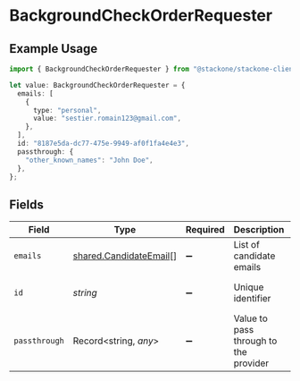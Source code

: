 # BackgroundCheckOrderRequester

## Example Usage

```typescript
import { BackgroundCheckOrderRequester } from "@stackone/stackone-client-ts/sdk/models/shared";

let value: BackgroundCheckOrderRequester = {
  emails: [
    {
      type: "personal",
      value: "sestier.romain123@gmail.com",
    },
  ],
  id: "8187e5da-dc77-475e-9949-af0f1fa4e4e3",
  passthrough: {
    "other_known_names": "John Doe",
  },
};
```

## Fields

| Field                                                                   | Type                                                                    | Required                                                                | Description                                                             | Example                                                                 |
| ----------------------------------------------------------------------- | ----------------------------------------------------------------------- | ----------------------------------------------------------------------- | ----------------------------------------------------------------------- | ----------------------------------------------------------------------- |
| `emails`                                                                | [shared.CandidateEmail](../../../sdk/models/shared/candidateemail.md)[] | :heavy_minus_sign:                                                      | List of candidate emails                                                |                                                                         |
| `id`                                                                    | *string*                                                                | :heavy_minus_sign:                                                      | Unique identifier                                                       | 8187e5da-dc77-475e-9949-af0f1fa4e4e3                                    |
| `passthrough`                                                           | Record<string, *any*>                                                   | :heavy_minus_sign:                                                      | Value to pass through to the provider                                   | {<br/>"other_known_names": "John Doe"<br/>}                             |